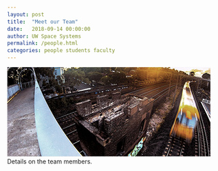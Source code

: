 ```yaml
---
layout: post
title:  "Meet our Team"
date:   2018-09-14 00:00:00
author: UW Space Systems
permalink: /people.html
categories: people students faculty
---
```

<span class="image featured"><img src="/images/pic01.jpg" alt=""></span>
Details on the team members.
